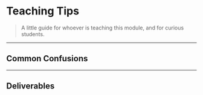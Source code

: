# Teaching Tips

> A little guide for whoever is teaching this module, and for curious students.

---

## Common Confusions

---

## Deliverables
